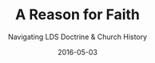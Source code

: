 ---
date: 2016-05-03
dateYear: 2016
isbn: 9781944394011
title: A Reason for Faith
subtitle: Navigating LDS Doctrine & Church History
description: "The topics covered in this book are the talking points of the moment. The information gleaned from reading the perspectives of these believing scholars will help start the process of discovering answers and coming to terms with the realities of the Church's past and provide tools for lifelong learning and study. This book was written to provide reasons for faith by offering faithful answers to sincere questions."
cover: cover-a-reason-for-faith.jpeg
coverGoogle:  
pageCount: 264
authors: Laura Hales
publishers:
- RSC
- Deseret Book
published: 2016-04-15
publishedYear: 2016
shelves:
- non-fiction
---